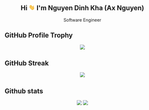 <div align="center">
  <h2> 
    Hi <img src="./assets/hi.gif" width="20px"> I'm Nguyen Dinh Kha (Ax Nguyen)
  </h2>
  <p align="center">Software Engineer</p>
</div>

## GitHub Profile Trophy
<div align="center">
    <img src="https://github-profile-trophy.vercel.app/?username=axnguyenit&column=3&margin-w=15&margin-h=15&theme=algolia&no-frame=true&no-bg=false"/>
</div>

## GitHub Streak
<div align="center">
    <img src="https://github-readme-streak-stats.herokuapp.com?user=axnguyenit&theme=react&date_format=M%20j%5B%2C%20Y%5D"/>
</div>

## Github stats
<div align="center">
    <img height="192px" src="https://github-readme-stats.vercel.app/api/?username=axnguyenit&show_icons=true&count_private=true&theme=react&bg_color=1F222E&title_color=7cebf5&icon_color=2d7de4&show_icons=true&border_color=7cebf5" />
    <img height="192px" src="https://github-readme-stats.vercel.app/api/top-langs/?username=axnguyenit&langs_count=8&layout=compact&theme=react&bg_color=1F222E&title_color=7cebf5&icon_color=2d7de4&show_icons=true&border_color=7cebf5" />

</div>
